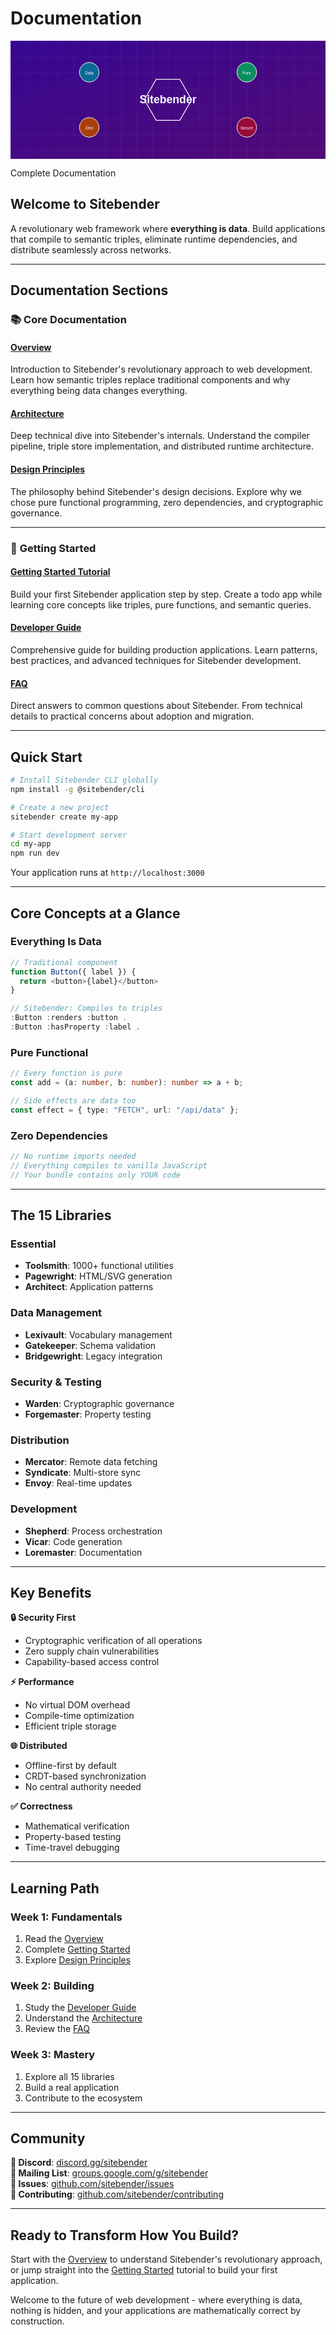 # <Sitebender> Documentation

<svg viewBox="0 0 800 300" xmlns="http://www.w3.org/2000/svg">
  <defs>
    <linearGradient id="index-gradient" x1="0%" y1="0%" x2="100%" y2="100%">
      <stop offset="0%" style="stop-color:hsl(260, 90%, 30%);stop-opacity:1" />
      <stop offset="100%" style="stop-color:hsl(280, 85%, 25%);stop-opacity:1" />
    </linearGradient>
    <pattern id="grid" width="40" height="40" patternUnits="userSpaceOnUse">
      <path d="M 40 0 L 0 0 0 40" fill="none" stroke="snow" stroke-width="0.5" opacity="0.3"/>
    </pattern>
  </defs>
  
  <!-- Background -->
  <rect width="800" height="300" fill="url(#index-gradient)"/>
  <rect width="800" height="300" fill="url(#grid)"/>
  
  <!-- Central hexagon -->
  <g transform="translate(400,150)">
    <polygon points="60,0 30,52 -30,52 -60,0 -30,-52 30,-52" 
             fill="none" stroke="ghostwhite" stroke-width="2"/>
    <text y="8" font-family="Arial, sans-serif" font-size="28" font-weight="bold" 
          fill="ghostwhite" text-anchor="middle">Sitebender</text>
  </g>
  
  <!-- Surrounding nodes -->
  <circle cx="200" cy="80" r="25" fill="hsl(200, 85%, 32%)" stroke="snow" stroke-width="1.5"/>
  <text x="200" y="85" font-family="Arial, sans-serif" font-size="10" fill="snow" text-anchor="middle">Data</text>
  
  <circle cx="600" cy="80" r="25" fill="hsl(160, 85%, 30%)" stroke="snow" stroke-width="1.5"/>
  <text x="600" y="85" font-family="Arial, sans-serif" font-size="10" fill="snow" text-anchor="middle">Pure</text>
  
  <circle cx="200" cy="220" r="25" fill="hsl(20, 90%, 35%)" stroke="snow" stroke-width="1.5"/>
  <text x="200" y="225" font-family="Arial, sans-serif" font-size="10" fill="ghostwhite" text-anchor="middle">Zero</text>
  
  <circle cx="600" cy="220" r="25" fill="hsl(340, 85%, 32%)" stroke="snow" stroke-width="1.5"/>
  <text x="600" y="225" font-family="Arial, sans-serif" font-size="10" fill="snow" text-anchor="middle">Secure</text>
  
  <!-- Title -->
  <text x="400" y="250" font-family="Arial, sans-serif" font-size="24" 
        fill="ghostwhite" text-anchor="middle">Complete Documentation</text>
</svg>

## **Welcome to Sitebender**

A revolutionary web framework where **everything is data**. Build applications that compile to semantic triples, eliminate runtime dependencies, and distribute seamlessly across networks.

---

## **Documentation Sections**

### 📚 **Core Documentation**

#### [**Overview**](./overview.md)

Introduction to Sitebender's revolutionary approach to web development. Learn how semantic triples replace traditional components and why everything being data changes everything.

#### [**Architecture**](./architecture.md)

Deep technical dive into Sitebender's internals. Understand the compiler pipeline, triple store implementation, and distributed runtime architecture.

#### [**Design Principles**](./design-principles.md)

The philosophy behind Sitebender's design decisions. Explore why we chose pure functional programming, zero dependencies, and cryptographic governance.

---

### 🚀 **Getting Started**

#### [**Getting Started Tutorial**](./getting-started.md)

Build your first Sitebender application step by step. Create a todo app while learning core concepts like triples, pure functions, and semantic queries.

#### [**Developer Guide**](./for-developers.md)

Comprehensive guide for building production applications. Learn patterns, best practices, and advanced techniques for Sitebender development.

#### [**FAQ**](./faq.md)

Direct answers to common questions about Sitebender. From technical details to practical concerns about adoption and migration.

---

## **Quick Start**

```bash
# Install Sitebender CLI globally
npm install -g @sitebender/cli

# Create a new project
sitebender create my-app

# Start development server
cd my-app
npm run dev
```

Your application runs at `http://localhost:3000`

---

## **Core Concepts at a Glance**

### **Everything Is Data**

```typescript
// Traditional component
function Button({ label }) {
  return <button>{label}</button>
}

// Sitebender: Compiles to triples
:Button :renders :button .
:Button :hasProperty :label .
```

### **Pure Functional**

```typescript
// Every function is pure
const add = (a: number, b: number): number => a + b;

// Side effects are data too
const effect = { type: "FETCH", url: "/api/data" };
```

### **Zero Dependencies**

```typescript
// No runtime imports needed
// Everything compiles to vanilla JavaScript
// Your bundle contains only YOUR code
```

---

## **The 15 Libraries**

### **Essential**

- **Toolsmith**: 1000+ functional utilities
- **Pagewright**: HTML/SVG generation
- **Architect**: Application patterns

### **Data Management**

- **Lexivault**: Vocabulary management
- **Gatekeeper**: Schema validation
- **Bridgewright**: Legacy integration

### **Security & Testing**

- **Warden**: Cryptographic governance
- **Forgemaster**: Property testing

### **Distribution**

- **Mercator**: Remote data fetching
- **Syndicate**: Multi-store sync
- **Envoy**: Real-time updates

### **Development**

- **Shepherd**: Process orchestration
- **Vicar**: Code generation
- **Loremaster**: Documentation

---

## **Key Benefits**

**🔒 Security First**

- Cryptographic verification of all operations
- Zero supply chain vulnerabilities
- Capability-based access control

**⚡ Performance**

- No virtual DOM overhead
- Compile-time optimization
- Efficient triple storage

**🌐 Distributed**

- Offline-first by default
- CRDT-based synchronization
- No central authority needed

**✅ Correctness**

- Mathematical verification
- Property-based testing
- Time-travel debugging

---

## **Learning Path**

### **Week 1: Fundamentals**

1. Read the [Overview](./overview.md)
2. Complete [Getting Started](./getting-started.md)
3. Explore [Design Principles](./design-principles.md)

### **Week 2: Building**

1. Study the [Developer Guide](./for-developers.md)
2. Understand the [Architecture](./architecture.md)
3. Review the [FAQ](./faq.md)

### **Week 3: Mastery**

1. Explore all 15 libraries
2. Build a real application
3. Contribute to the ecosystem

---

## **Community**

**💬 Discord**: [discord.gg/sitebender](https://discord.gg/sitebender)  
**📧 Mailing List**: [groups.google.com/g/sitebender](https://groups.google.com/g/sitebender)  
**🐛 Issues**: [github.com/sitebender/issues](https://github.com/sitebender/issues)  
**🤝 Contributing**: [github.com/sitebender/contributing](https://github.com/sitebender/contributing)

---

## **Ready to Transform How You Build?**

Start with the [Overview](./overview.md) to understand Sitebender's revolutionary approach, or jump straight into the [Getting Started](./getting-started.md) tutorial to build your first application.

Welcome to the future of web development - where everything is data, nothing is hidden, and your applications are mathematically correct by construction.
